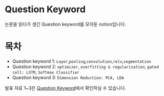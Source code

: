 # Question Keyword

논문을 읽다가 생긴 Question keyword를 모아둔 notion입니다.  

# 목차
* Question keyword 1: `Layer`,`pooling`,`convolution`,`relu`,`segmentation`  
* Question keyword 2: `optimizer`, `overfitting & regularization`, `gated cell: LSTM`, `Softmax Classifier`  
* Question keyword 3: `Dimension Reduction: PCA, LDA`  


발표 자료 1~3은 [Question Keyword](https://www.notion.so/valuecoding/be2252fe79ef4f2f9530ccdbce8c5b69)에서 확인하실 수 있습니다.